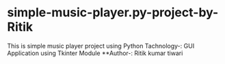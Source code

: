 # simple-music-player.py-project-by-Ritik
This is simple music player project using Python Tachnology-:
GUI Application using Tkinter Module **Author-: Ritik kumar tiwari
